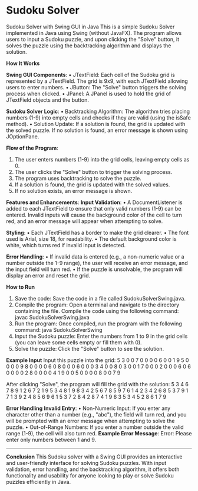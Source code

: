 # Sudoku Solver

Sudoku Solver with Swing GUI in Java
This is a simple Sudoku Solver implemented in Java using Swing (without JavaFX). The program allows users to input a Sudoku puzzle, and upon clicking the "Solve" button, it solves the puzzle using the backtracking algorithm and displays the solution.

**How It Works**

**Swing GUI Components**:
•	JTextField: Each cell of the Sudoku grid is represented by a JTextField. The grid is 9x9, with each JTextField allowing users to enter numbers.
•	JButton: The "Solve" button triggers the solving process when clicked.
•	JPanel: A JPanel is used to hold the grid of JTextField objects and the button.

**Sudoku Solver Logic**:
•	Backtracking Algorithm: The algorithm tries placing numbers (1-9) into empty cells and checks if they are valid (using the isSafe method).
•	Solution Update: If a solution is found, the grid is updated with the solved puzzle. If no solution is found, an error message is shown using JOptionPane.

**Flow of the Program**:
1.	The user enters numbers (1-9) into the grid cells, leaving empty cells as 0.
2.	The user clicks the "Solve" button to trigger the solving process.
3.	The program uses backtracking to solve the puzzle.
4.	If a solution is found, the grid is updated with the solved values.
5.	If no solution exists, an error message is shown.

**Features and Enhancements**:
**Input Validation**:
•	A DocumentListener is added to each JTextField to ensure that only valid numbers (1-9) can be entered. Invalid inputs will cause the background color of the cell to turn red, and an error message will appear when attempting to solve.

**Styling**:
•	Each JTextField has a border to make the grid clearer.
•	The font used is Arial, size 18, for readability.
•	The default background color is white, which turns red if invalid input is detected.

**Error Handling**:
•	If invalid data is entered (e.g., a non-numeric value or a number outside the 1-9 range), the user will receive an error message, and the input field will turn red.
•	If the puzzle is unsolvable, the program will display an error and reset the grid.

**How to Run**
1. Save the code:
Save the code in a file called SudokuSolverSwing.java.
2. Compile the program:
Open a terminal and navigate to the directory containing the file. Compile the code using the following command:
javac SudokuSolverSwing.java
3. Run the program:
Once compiled, run the program with the following command:
java SudokuSolverSwing
4. Input the Sudoku puzzle:
Enter the numbers from 1 to 9 in the grid cells (you can leave some cells empty or fill them with 0).
5. Solve the puzzle:
Click the "Solve" button to see the solution.

**Example Input**
Input this puzzle into the grid:
5 3 0 0 7 0 0 0 0 
6 0 0 1 9 5 0 0 0 
0 9 8 0 0 0 0 6 0 
8 0 0 0 6 0 0 0 3 
4 0 0 8 0 3 0 0 1 
7 0 0 0 2 0 0 0 6 
0 6 0 0 0 0 2 8 0 
0 0 0 4 1 9 0 0 5 
0 0 0 0 8 0 0 7 9

After clicking "Solve", the program will fill the grid with the solution:
5 3 4 6 7 8 9 1 2
6 7 2 1 9 5 3 4 8
1 9 8 3 4 2 5 6 7
8 5 9 7 6 1 4 2 3
4 2 6 8 5 3 7 9 1
7 1 3 9 2 4 8 5 6
9 6 1 5 3 7 2 8 4
2 8 7 4 1 9 6 3 5
3 4 5 2 8 6 1 7 9

**Error Handling**
**Invalid Entry**:
•	Non-Numeric Input: If you enter any character other than a number (e.g., "abc"), the field will turn red, and you will be prompted with an error message when attempting to solve the puzzle.
•	Out-of-Range Numbers: If you enter a number outside the valid range (1-9), the cell will also turn red.
**Example Error Message**:
Error: Please enter only numbers between 1 and 9.
________________________________________

**Conclusion**
This Sudoku solver with a Swing GUI provides an interactive and user-friendly interface for solving Sudoku puzzles. With input validation, error handling, and the backtracking algorithm, it offers both functionality and usability for anyone looking to play or solve Sudoku puzzles efficiently in Java.

